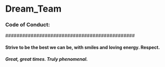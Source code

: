 # Dream_Team
### Code of Conduct: 
##############################################

#### Strive to be the best we can be, with smiles and loving energy. Respect. 

##### Great, great times. Truly phenomenal.
